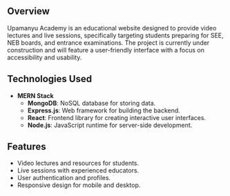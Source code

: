 ## Overview

Upamanyu Academy is an educational website designed to provide video lectures and live sessions, specifically targeting students preparing for SEE, NEB boards, and entrance examinations. The project is currently under construction and will feature a user-friendly interface with a focus on accessibility and usability.

## Technologies Used

- **MERN Stack**
  - **MongoDB**: NoSQL database for storing data.
  - **Express.js**: Web framework for building the backend.
  - **React**: Frontend library for creating interactive user interfaces.
  - **Node.js**: JavaScript runtime for server-side development.

## Features

- Video lectures and resources for students.
- Live sessions with experienced educators.
- User authentication and profiles.
- Responsive design for mobile and desktop.
